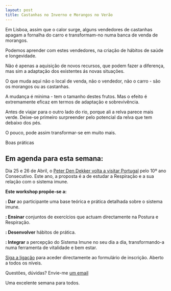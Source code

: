 ```yaml
---
layout: post
title: Castanhas no Inverno e Morangos no Verão
---
```

Em Lisboa, assim que o calor surge, alguns vendedores de castanhas apagam a fornalha do carro e transformam-no numa banca de venda de morangos. 

Podemos aprender com estes vendedores, na criação de hábitos de saúde e longevidade. 

Não é apenas a aquisição de novos recursos, que podem fazer a diferença, mas sim a adaptação dos existentes ás novas situações.

O que muda aqui não o local de venda, não o vendedor, não o carro - são os morangos ou as castanhas.

A mudança é mínima - tem o tamanho destes frutos. Mas o efeito é extremamente eficaz em termos de adaptação e sobrevivência. 

Antes de viajar para o outro lado do rio, porque ali a relva parece mais verde. Deixe-se primeiro surpreender pelo potencial da relva que tem debaixo dos pés.

O pouco, pode assim transformar-se em muito mais. 

Boas práticas

## Em agenda para esta semana:

Dia 25 e 26 de Abril, o [Peter Den Dekker volta a visitar Portugal](http://lourencoazevedo.com/2015/03/03/peter.html) pelo 10º ano Consecutivo. Este ano, a proposta é a de estudar a Respiração e a sua relação com o sistema imune.

**Este workshop propõe-se a:**

**: Dar** ao participante uma base teórica e prática detalhada sobre o sistema imune.

**: Ensinar** conjuntos de exercícios que actuam directamente na Postura e Respiração.

**: Desenvolver** hábitos de prática.

**: Integrar** a percepção do Sistema Imune no seu dia a dia, transformando-a numa ferramenta de vitalidade e bem estar.

[Siga a ligação](http://form.jotformeu.com/form/40704420027340) para aceder directamente ao formulário de inscrição. Aberto a todos os níveis.

Questões, dúvidas? Envie-me [um email](http://lourencoazevedo.com/contacto.html)

Uma excelente semana para todos.
